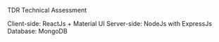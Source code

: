TDR Technical Assessment

Client-side: ReactJs + Material UI
Server-side: NodeJs with ExpressJs
Database: MongoDB
